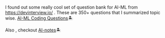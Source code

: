 I found out some really cool set of question bank for AI-ML  from https://devinterview.io/ . These are 350+ questions that I summarized topic wise.
[AI-ML Coding Questions](https://docs.google.com/document/d/1_HbsNY_Sq4W_2LPdmkrC7Qofu9c6u2rb4ZSbkODnrgE/edit?usp=sharing)🏝️


Also , checkout [AI-notes](https://drive.google.com/drive/folders/1qkwSvpNr8yBETRiHtpil_mgRfKand1Tw?usp=sharing)🏝️
